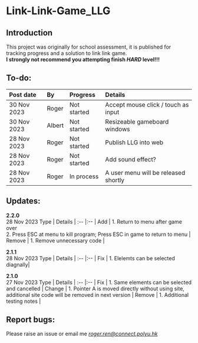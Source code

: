 # Link-Link-Game_LLG
## Introduction
This project was originally for school assessment, it is published for tracking progress and a solution to link link game.\
**I strongly not recommend you attempting finish *HARD* level!!!**
## To-do:
Post date | By | Progress | Details |
:-- |:-- | :-- | :-- |
30 Nov 2023 | Roger | Not started | Accept mouse click / touch as input |
30 Nov 2023 | Albert | Not started | Resizeable gameboard windows |
28 Nov 2023 | Roger | Not started | Publish LLG into web |
28 Nov 2023 | Roger | Not started | Add sound effect? |
28 Nov 2023 | Roger | In process | A user menu will be released shortly |

## Updates:
**2.2.0**\
28 Nov 2023
Type | Details |
:-- |:-- |
Add | 1. Return to menu after game over<br>2. Press ESC at menu to kill program; Press ESC in game to return to menu |
Remove | 1. Remove unnecessary code |

**2.1.1**\
28 Nov 2023
Type | Details |
:-- |:-- |
Fix | 1. Elelemts can be selected diagnally|

**2.1.0**\
27 Nov 2023
Type | Details |
:-- |:-- |
Fix | 1. Same elements can be selected and cancelled |
Change | 1. Pointer A is moved directly without using site, additional site code will be removed in next version |
Remove | 1. Additional testing notes |


## Report bugs:
Please raise an issue or email me *roger.ren@connect.polyu.hk*
